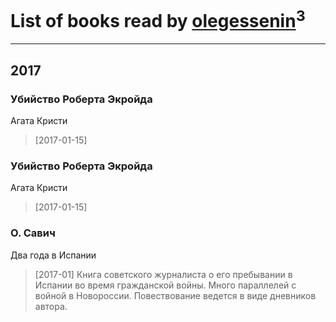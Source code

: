 # List of books read by [olegessenin](http://vk.com/id3901448)<sup>3</sup>
---

## 2017

### Убийство Роберта Экройда
Агата Кристи
> [2017-01-15] 


### Убийство Роберта Экройда
Агата Кристи
> [2017-01-15] 


### О. Савич
Два года в Испании
> [2017-01] Книга советского журналиста о его пребывании в Испании во время гражданской войны. Много параллелей с войной в Новороссии. Повествование ведется в виде дневников автора.



